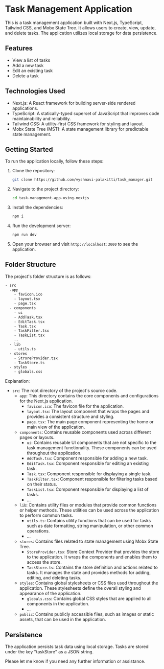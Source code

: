 # Task Management Application

This is a task management application built with Next.js, TypeScript, Tailwind CSS, and Mobx State Tree. It allows users to create, view, update, and delete tasks. The application utilizes local storage for data persistence.

## Features

- View a list of tasks
- Add a new task
- Edit an existing task
- Delete a task

## Technologies Used

- Next.js: A React framework for building server-side rendered applications.
- TypeScript: A statically-typed superset of JavaScript that improves code maintainability and reliability.
- Tailwind CSS: A utility-first CSS framework for styling and layout.
- Mobx State Tree (MST): A state management library for predictable state management.

## Getting Started

To run the application locally, follow these steps:

1. Clone the repository:

   ```bash
   git clone https://github.com/vyshnavi-palakitti/task_manager.git
   ```

2. Navigate to the project directory:

   ```bash
   cd task-management-app-using-nextjs
   ```

3. Install the dependencies:

   ```bash
   npm i
   ```

4. Run the development server:

   ```bash
   npm run dev
   ```

5. Open your browser and visit `http://localhost:3000` to see the application.

## Folder Structure

The project's folder structure is as follows:

```bash
- src
  -app
    - favicon.ico
    - layout.tsx
    - page.tsx
  - components
    - ui
    - AddTask.tsx
    - EditTask.tsx
    - Task.tsx
    - TaskFilter.tsx
    - TaskList.tsx
    ..
  - lib
    - utils.ts
  - stores
    - StroreProvider.tsx
    - TaskStore.ts
  - styles
    - globals.css
```

Explanation:

- `src`: The root directory of the project's source code.
  - `app`: This directory contains the core components and configurations for the Next.js application.
    - `favicon.ico`: The favicon file for the application.
    - `layout.tsx`: The layout component that wraps the pages and provides a consistent structure and styling.
    - `page.tsx`: The main page component representing the home or main view of the application.
  - `components`: Contains reusable components used across different pages or layouts.
    - `ui`: Contains reusable UI components that are not specific to the task management functionality. These components can be used throughout the application.
    - `AddTask.tsx`: Component responsible for adding a new task.
    - `EditTask.tsx`: Component responsible for editing an existing task.
    - `Task.tsx`: Component responsible for displaying a single task.
    - `TaskFilter.tsx`: Component responsible for filtering tasks based on their status.
    - `TaskList.tsx`: Component responsible for displaying a list of tasks.
    - ...
  - `lib`: Contains utility files or modules that provide common functions or helper methods. These utilities can be used across the application to perform common tasks.
    - `utils.ts`: Contains utility functions that can be used for tasks such as date formatting, string manipulation, or other common operations.
    - ...
  - `stores`: Contains files related to state management using Mobx State Tree.
    - `StoreProvider.tsx`: Store Context Provider that provides the store to the application. It wraps the components and enables them to access the store.
    - `TaskStore.ts`: Contains the store definition and actions related to tasks. It manages the state and provides methods for adding, editing, and deleting tasks.
  - `styles`: Contains global stylesheets or CSS files used throughout the application. These stylesheets define the overall styling and appearance of the application.
    - `globals.css`: Contains global CSS styles that are applied to all components in the application.
    - ...
  - `public`: Contains publicly accessible files, such as images or static assets, that can be used in the application.

## Persistence

The application persists task data using local storage. Tasks are stored under the key "taskStore" as a JSON string.

Please let me know if you need any further information or assistance.
